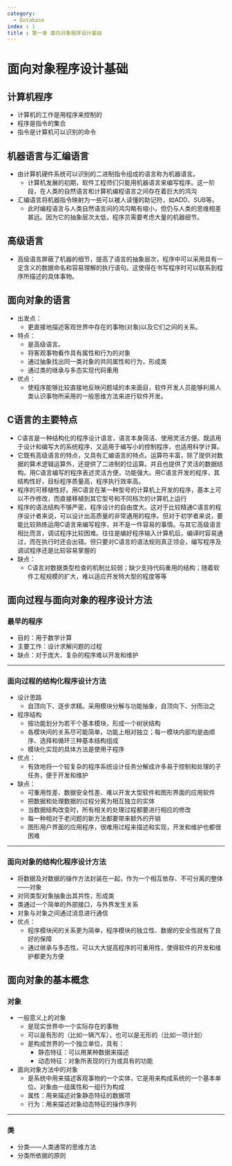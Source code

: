 ```yaml
---
category:
  - Database
index : 1
title : 第一章 面向对象程序设计基础
---
```


# 面向对象程序设计基础

## 计算机程序

- 计算机的工作是用程序来控制的
- 程序是指令的集合
- 指令是计算机可以识别的命令

## 机器语言与汇编语言

- 由计算机硬件系统可以识别的二进制指令组成的语言称为机器语言。
  - 计算机发展的初期，软件工程师们只能用机器语言来编写程序。这一阶段，在人类的自然语言和计算机编程语言之间存在着巨大的鸿沟
- 汇编语言将机器指令映射为一些可以被人读懂的助记符，如ADD、SUB等。
  - 此时编程语言与人类自然语言间的鸿沟略有缩小，但仍与人类的思维相差甚远。因为它的抽象层次太低，程序员需要考虑大量的机器细节。

## 高级语言

- 高级语言屏蔽了机器的细节，提高了语言的抽象层次，程序中可以采用具有一定含义的数据命名和容易理解的执行语句。这使得在书写程序时可以联系到程序所描述的具体事物。

## 面向对象的语言

- 出发点：
  - 更直接地描述客观世界中存在的事物(对象)以及它们之间的关系。
- 特点：
  - 是高级语言。
  - 将客观事物看作具有属性和行为的对象
  - 通过抽象找出同一类对象的共同属性和行为，形成类
  - 通过类的继承与多态实现代码重用
- 优点：
  - 使程序能够比较直接地反映问题域的本来面目，软件开发人员能够利用人类认识事物所采用的一般思维方法来进行软件开发。

## C语言的主要特点

- C语言是一种结构化的程序设计语言，语言本身简洁、使用灵活方便。既适用于设计和编写大的系统程序，又适用于编写小的控制程序，也适用科学计算。
- 它既有高级语言的特点，又具有汇编语言的特点。运算符丰富，除了提供对数据的算术逻辑运算外，还提供了二进制的位运算。并且也提供了灵活的数据结构。用C语言编写的程序表述灵活方便，功能强大。用C语言开发的程序，其结构性好，目标程序质量高，程序执行效率高。
- 程序的可移植性好。用C语言在某一种型号的计算机上开发的程序，基本上可以不作修改，而直接移植到其它型号和不同档次的计算机上运行
- 程序的语法结构不够严密，程序设计的自由度大。这对于比较精通C语言的程序设计者来说，可以设计出高质量的非常通用的程序。但对于初学者来说，要能比较熟练运用C语言来编写程序，并不是一件容易的事情。与其它高级语言相比而言，调试程序比较困难。往往是编好程序输入计算机后，编译时容易通过，而在执行时还会出错。但只要对C语言的语法规则真正领会，编写程序及调试程序还是比较容易掌握的
- 缺点：
  - C语言对数据类型检查的机制比较弱；缺少支持代码重用的结构；随着软件工程规模的扩大，难以适应开发特大型的程度等等

## 面向过程与面向对象的程序设计方法

### 最早的程序

- 目的：用于数学计算
- 主要工作：设计求解问题的过程
- 缺点：对于庞大、复杂的程序难以开发和维护

---

### 面向过程的结构化程序设计方法

- 设计思路
  - 自顶向下、逐步求精。采用模块分解与功能抽象，自顶向下、分而治之
- 程序结构
  - 按功能划分为若干个基本模块，形成一个树状结构
  - 各模块间的关系尽可能简单，功能上相对独立；每一模块内部均是由顺序、选择和循环三种基本结构组成
  - 模块化实现的具体方法是使用子程序
- 优点：
  - 有效地将一个较复杂的程序系统设计任务分解成许多易于控制和处理的子任务，便于开发和维护
- 缺点：
  - 可重用性差、数据安全性差、难以开发大型软件和图形界面的应用软件
  - 把数据和处理数据的过程分离为相互独立的实体
  - 当数据结构改变时，所有相关的处理过程都要进行相应的修改
  - 每一种相对于老问题的新方法都要带来额外的开销
  - 图形用户界面的应用程序，很难用过程来描述和实现，开发和维护也都很困难

---

### 面向对象的结构化程序设计方法

- 将数据及对数据的操作方法封装在一起，作为一个相互依存、不可分离的整体——对象
- 对同类型对象抽象出其共性，形成类
- 类通过一个简单的外部接口，与外界发生关系
- 对象与对象之间通过消息进行通信
- 优点：
  - 程序模块间的关系更为简单，程序模块的独立性、数据的安全性就有了良好的保障
  - 通过继承与多态性，可以大大提高程序的可重用性，使得软件的开发和维护都更为方便

## 面向对象的基本概念

### 对象

- 一般意义上的对象
  - 是现实世界中一个实际存在的事物
  - 可以是有形的（比如一辆汽车），也可以是无形的（比如一项计划）
  - 是构成世界的一个独立单位，具有：
    - 静态特征：可以用某种数据来描述
    - 动态特征：对象所表现的行为或具有的功能
- 面向对象方法中的对象
  - 是系统中用来描述客观事物的一个实体，它是用来构成系统的一个基本单位。对象由一组属性和一组行为构成
  - 属性：用来描述对象静态特征的数据项
  - 行为：用来描述对象动态特征的操作序列

---

### 类

- 分类——人类通常的思维方法
- 分类所依据的原则






































